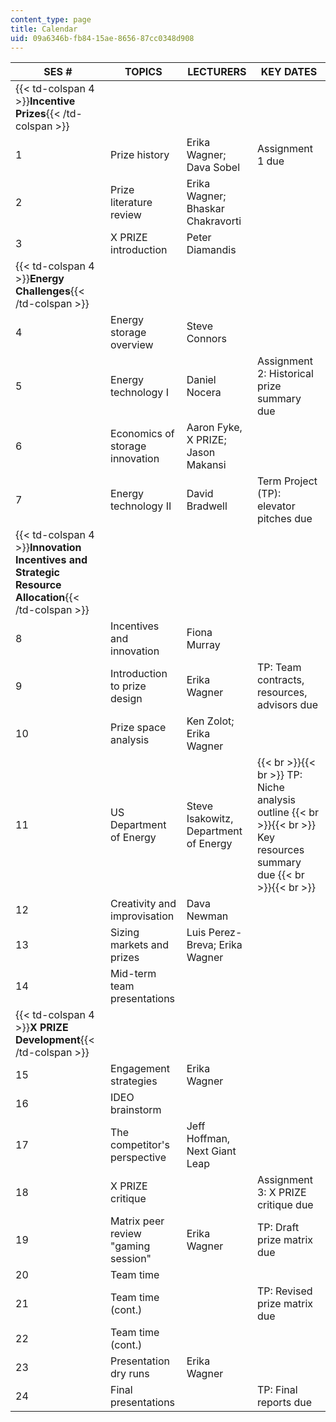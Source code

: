 ```yaml
---
content_type: page
title: Calendar
uid: 09a6346b-fb84-15ae-8656-87cc0348d908
---
```


| SES # | TOPICS | LECTURERS | KEY DATES |
| --- | --- | --- | --- |
| {{< td-colspan 4 >}}**Incentive Prizes**{{< /td-colspan >}} ||||
| 1 | Prize history | Erika Wagner; Dava Sobel | Assignment 1 due |
| 2 | Prize literature review | Erika Wagner; Bhaskar Chakravorti | &nbsp; |
| 3 | X PRIZE introduction | Peter Diamandis | &nbsp; |
| {{< td-colspan 4 >}}**Energy Challenges**{{< /td-colspan >}} ||||
| 4 | Energy storage overview | Steve Connors | &nbsp; |
| 5 | Energy technology I | Daniel Nocera | Assignment 2: Historical prize summary due |
| 6 | Economics of storage innovation | Aaron Fyke, X PRIZE; Jason Makansi | &nbsp; |
| 7 | Energy technology II | David Bradwell | Term Project (TP): elevator pitches due |
| {{< td-colspan 4 >}}**Innovation Incentives and Strategic Resource Allocation**{{< /td-colspan >}} ||||
| 8 | Incentives and innovation | Fiona Murray | &nbsp; |
| 9 | Introduction to prize design | Erika Wagner | TP: Team contracts, resources, advisors due |
| 10 | Prize space analysis | Ken Zolot; Erika Wagner | &nbsp; |
| 11 | US Department of Energy | Steve Isakowitz, Department of Energy |  {{< br >}}{{< br >}} TP: Niche analysis outline {{< br >}}{{< br >}} Key resources summary due {{< br >}}{{< br >}}  |
| 12 | Creativity and improvisation | Dava Newman | &nbsp; |
| 13 | Sizing markets and prizes | Luis Perez-Breva; Erika Wagner | &nbsp; |
| 14 | Mid-term team presentations | &nbsp; |
| {{< td-colspan 4 >}}**X PRIZE Development**{{< /td-colspan >}} ||||
| 15 | Engagement strategies | Erika Wagner | &nbsp; |
| 16 | IDEO brainstorm | &nbsp; |
| 17 | The competitor's perspective | Jeff Hoffman, Next Giant Leap | &nbsp; |
| 18 | X PRIZE critique | &nbsp; | Assignment 3: X PRIZE critique due |
| 19 | Matrix peer review "gaming session" | Erika Wagner | TP: Draft prize matrix due |
| 20 | Team time | &nbsp; |
| 21 | Team time (cont.) | &nbsp; | TP: Revised prize matrix due |
| 22 | Team time (cont.) | &nbsp; |
| 23 | Presentation dry runs | Erika Wagner | &nbsp; |
| 24 | Final presentations | &nbsp; | TP: Final reports due